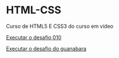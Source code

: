 # HTML-CSS
 Curso de HTML5 E CSS3 do curso em vídeo

<a href="https://ericksilvabr.github.io/HTML-CSS/Exercicios/desafios/desafio010BIGDESAFIO/"> Executar o desafio 010</a>

<a href="https://ericksilvabr.github.io/HTML-CSS/Exercicios/desafios/desafio010VIDEOAULA/android/"> Executar o desafio do guanabara</a>